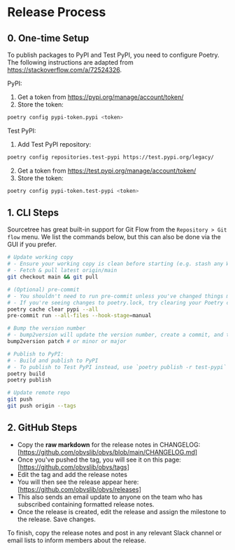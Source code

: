 # Release Process

## 0. One-time Setup

To publish packages to PyPI and Test PyPI, you need to configure Poetry.
The following instructions are adapted from https://stackoverflow.com/a/72524326.

PyPI:

1. Get a token from https://pypi.org/manage/account/token/
2. Store the token:

```bash
poetry config pypi-token.pypi <token>
```

Test PyPI:

1. Add Test PyPI repository:

```bash
poetry config repositories.test-pypi https://test.pypi.org/legacy/
```

2. Get a token from https://test.pypi.org/manage/account/token/
3. Store the token:

```bash
poetry config pypi-token.test-pypi <token>
```

## 1. CLI Steps

Sourcetree has great built-in support for Git Flow from the `Repository > Git flow` menu. We list
the commands below, but this can also be done via the GUI if you prefer.

```sh
# Update working copy
# - Ensure your working copy is clean before starting (e.g. stash any WIP).
# - Fetch & pull latest origin/main
git checkout main && git pull

# (Optional) pre-commit
# - You shouldn't need to run pre-commit unless you've changed things manually
# - If you're seeing changes to poetry.lock, try clearing your Poetry cache & run again
poetry cache clear pypi --all
pre-commit run --all-files --hook-stage=manual

# Bump the version number
# - bump2version will update the version number, create a commit, and tag it with vx.y.z
bump2version patch # or minor or major

# Publish to PyPI:
# - Build and publish to PyPI
# - To publish to Test PyPI instead, use `poetry publish -r test-pypi`
poetry build
poetry publish

# Update remote repo
git push
git push origin --tags
```

## 2. GitHub Steps

-   Copy the **raw markdown** for the release notes in CHANGELOG: [https://github.com/obvslib/obvs/blob/main/CHANGELOG.md]
-   Once you've pushed the tag, you will see it on this page: [https://github.com/obvslib/obvs/tags]
-   Edit the tag and add the release notes
-   You will then see the release appear here: [https://github.com/obvslib/obvs/releases]
-   This also sends an email update to anyone on the team who has subscribed containing formatted release notes.
-   Once the release is created, edit the release and assign the milestone to the release. Save changes.

To finish, copy the release notes and post in any relevant Slack channel or email lists to inform members about the release.
